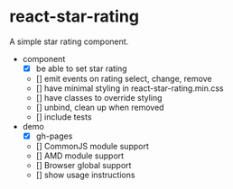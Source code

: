 # react-star-rating
A simple star rating component.

- component
  - [x] be able to set star rating
  - [] emit events on rating select, change, remove
  - [] have minimal styling in react-star-rating.min.css
  - [] have classes to override styling
  - [] unbind, clean up when removed
  - [] include tests
- demo
  - [x] gh-pages
  - [] CommonJS module support
  - [] AMD module support
  - [] Browser global support
  - [] show usage instructions